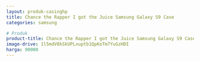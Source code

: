 ```yaml
---
layout: produk-casinghp
title: Chance the Rapper I got the Juice Samsung Galaxy S9 Case
categories: samsung

# Produk
product-title: Chance the Rapper I got the Juice Samsung Galaxy S9 Case
image-drive: 1l5mdV8kSkUPLxuptb1QpKoTm7YuGzHDI
harga: 90000
---
```

